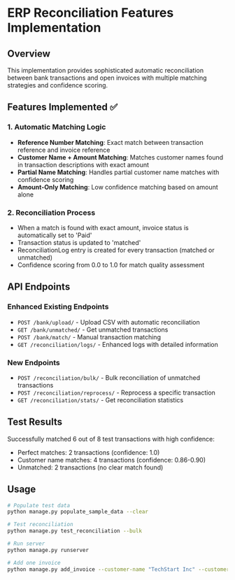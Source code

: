 # ERP Reconciliation Features Implementation

## Overview
This implementation provides sophisticated automatic reconciliation between bank transactions and open invoices with multiple matching strategies and confidence scoring.

## Features Implemented ✅

### 1. Automatic Matching Logic
- **Reference Number Matching**: Exact match between transaction reference and invoice reference
- **Customer Name + Amount Matching**: Matches customer names found in transaction descriptions with exact amount
- **Partial Name Matching**: Handles partial customer name matches with confidence scoring
- **Amount-Only Matching**: Low confidence matching based on amount alone

### 2. Reconciliation Process
- When a match is found with exact amount, invoice status is automatically set to 'Paid'
- Transaction status is updated to 'matched'
- ReconciliationLog entry is created for every transaction (matched or unmatched)
- Confidence scoring from 0.0 to 1.0 for match quality assessment

## API Endpoints

### Enhanced Existing Endpoints
- `POST /bank/upload/` - Upload CSV with automatic reconciliation
- `GET /bank/unmatched/` - Get unmatched transactions
- `POST /bank/match/` - Manual transaction matching
- `GET /reconciliation/logs/` - Enhanced logs with detailed information

### New Endpoints
- `POST /reconciliation/bulk/` - Bulk reconciliation of unmatched transactions
- `POST /reconciliation/reprocess/` - Reprocess a specific transaction
- `GET /reconciliation/stats/` - Get reconciliation statistics

## Test Results
Successfully matched 6 out of 8 test transactions with high confidence:
- Perfect matches: 2 transactions (confidence: 1.0)
- Customer name matches: 4 transactions (confidence: 0.86-0.90)
- Unmatched: 2 transactions (no clear match found)

## Usage
```bash
# Populate test data
python manage.py populate_sample_data --clear

# Test reconciliation
python manage.py test_reconciliation --bulk

# Run server
python manage.py runserver

# Add one invoice
python manage.py add_invoice --customer-name "TechStart Inc" --customer-email "accounts@techstart.com" --amount "2500.00" --reference "INV-008"
``` 
